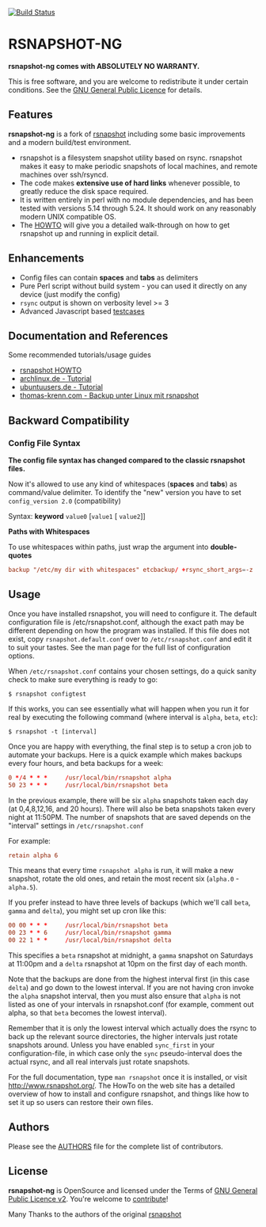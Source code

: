 [![Build Status](https://travis-ci.org/AenonDynamics/rsnapshot-ng.svg?branch=ng)](https://travis-ci.org/AenonDynamics/rsnapshot-ng)

RSNAPSHOT-NG
===============================================================================

**rsnapshot-ng comes with ABSOLUTELY NO WARRANTY.**

This is free software, and you are welcome to redistribute it under certain conditions. See the [GNU General Public Licence](LICENSE.txt) for details.

Features
----------------------------------------------------------------------------------

**rsnapshot-ng** is a fork of [rsnapshot](https://github.com/rsnapshot/rsnapshot) including some basic improvements and a modern build/test environment.

* rsnapshot is a filesystem snapshot utility based on rsync. rsnapshot makes it easy to make periodic snapshots of local machines, and remote machines over ssh/rsyncd.
* The code makes **extensive use of hard links** whenever possible, to greatly reduce the disk space required.
* It is written entirely in perl with no module dependencies, and has been tested with versions 5.14 through 5.24. It should work on any reasonably modern UNIX compatible OS.
* The [HOWTO](HOWTO.md) will give you a detailed walk-through on how to get rsnapshot up and running in explicit detail.

Enhancements
------------------------------------------------------

* Config files can contain **spaces** and **tabs** as delimiters
* Pure Perl script without build system - you can used it directly on any device (just modify the config)
* `rsync` output is shown on verbosity level >= 3
* Advanced Javascript based [testcases](test/README.md)

Documentation and References
--------------------------------------------------------------

Some recommended tutorials/usage guides

* [rsnapshot HOWTO](HOWTO.md)
* [archlinux.de - Tutorial](https://wiki.archlinux.de/title/Rsnapshot)
* [ubuntuusers.de - Tutorial](https://wiki.ubuntuusers.de/rsnapshot/)
* [thomas-krenn.com - Backup unter Linux mit rsnapshot](https://www.thomas-krenn.com/de/wiki/Backup_unter_Linux_mit_rsnapshot)

Backward Compatibility
--------------------------------------------------------------

### Config File Syntax ###

**The config file syntax has changed compared to the classic rsnapshot files.**

Now it's allowed to use any kind of whitespaces (**spaces** and **tabs**) as command/value delimiter. To identify the "new" version you have to set `config_version 2.0` (compatibility)

Syntax: **keyword** `value0` [`value1` [ `value2`]]

**Paths with Whitespaces**

To use whitespaces within paths, just wrap the argument into **double-quotes**

```conf
backup "/etc/my dir with whitespaces" etcbackup/ +rsync_short_args=-z
```

Usage
------------------------------------------------------

Once you have installed rsnapshot, you will need to configure it.
The default configuration file is /etc/rsnapshot.conf, although the exact path may be different depending on how the program was installed. 
If this file does not exist, copy `rsnapshot.default.conf` over to `/etc/rsnapshot.conf` and edit it to suit your tastes. 
See the man page for the full list of configuration options.

When `/etc/rsnapshot.conf` contains your chosen settings, do a quick sanity check to make sure everything is ready to go:

```terminal
$ rsnapshot configtest
```

If this works, you can see essentially what will happen when you run it for real by executing the following command (where interval is `alpha`, `beta`, `etc`):

```terminal
$ rsnapshot -t [interval]
```

Once you are happy with everything, the final step is to setup a cron job to
automate your backups. Here is a quick example which makes backups every four
hours, and beta backups for a week:

```conf
0 */4 * * *     /usr/local/bin/rsnapshot alpha
50 23 * * *     /usr/local/bin/rsnapshot beta
```

In the previous example, there will be six `alpha` snapshots taken each day (at 0,4,8,12,16, and 20 hours). There will also
be beta snapshots taken every night at 11:50PM. The number of snapshots that are saved depends on the "interval" settings in `/etc/rsnapshot.conf`

For example:

```conf
retain alpha 6
```

This means that every time `rsnapshot alpha` is run, it will make a
new snapshot, rotate the old ones, and retain the most recent six
(`alpha.0` - `alpha.5`).

If you prefer instead to have three levels of backups (which we'll
call `beta`, `gamma` and `delta`), you might set up cron like this:

```conf
00 00 * * *     /usr/local/bin/rsnapshot beta
00 23 * * 6     /usr/local/bin/rsnapshot gamma
00 22 1 * *     /usr/local/bin/rsnapshot delta
```

This specifies a `beta` rsnapshot at midnight, a `gamma` snapshot
on Saturdays at 11:00pm and a `delta` rsnapshot at 10pm on the
first day of each month.

Note that the backups are done from the highest interval first
(in this case `delta`) and go down to the lowest interval.  If
you are not having cron invoke the `alpha` snapshot interval,
then you must also ensure that `alpha` is not listed as one of
your intervals in rsnapshot.conf (for example, comment out alpha,
so that `beta` becomes the lowest interval).

Remember that it is only the lowest interval which actually does
the rsync to back up the relevant source directories, the higher
intervals just rotate snapshots around.  Unless you have enabled
`sync_first` in your configuration-file, in which case only the `sync`
pseudo-interval does the actual rsync, and all real intervals
just rotate snapshots.

For the full documentation, type `man rsnapshot` once it is installed,
or visit http://www.rsnapshot.org/.  The HowTo on the web site has a
detailed overview of how to install and configure rsnapshot, and things
like how to set it up so users can restore their own files.

Authors
--------------------------------------------------------

Please see the [AUTHORS](AUTHORS.md) file for the complete list of contributors.

License
-------

**rsnapshot-ng** is OpenSource and licensed under the Terms of [GNU General Public Licence v2](LICENSE.txt). You're welcome to [contribute](CONTRIBUTE.md)!

Many Thanks to the authors of the original [rsnapshot](https://github.com/rsnapshot/rsnapshot)